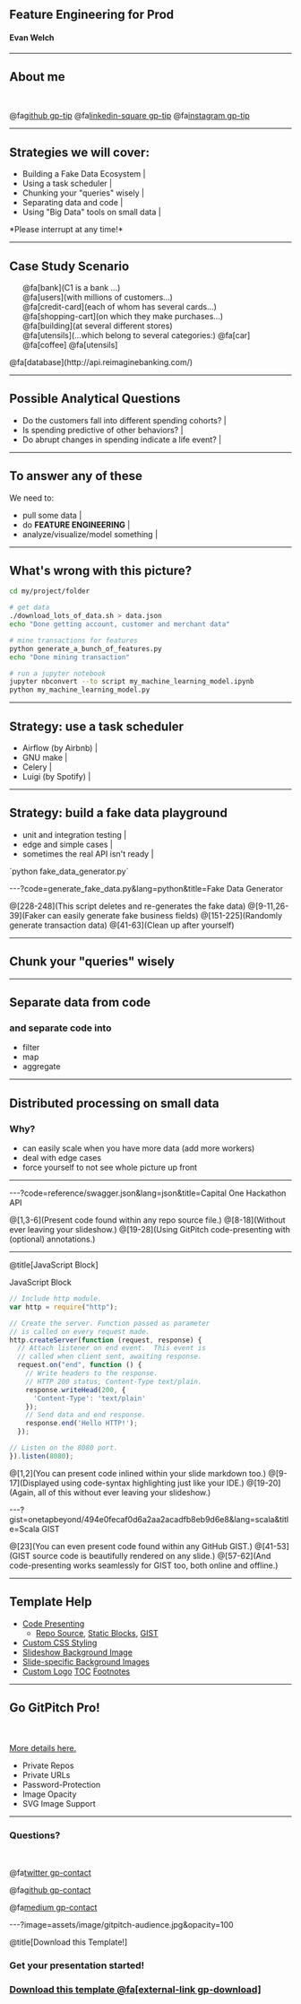 ## Feature Engineering for Prod

#### Evan Welch

---

## About me

<br>

<!-- .slide: style="text-align: left;"> -->  
@fa[github gp-tip](github.com/evanfwelch)
@fa[linkedin-square gp-tip](linkedin.com/in/evanfwelch)
@fa[instagram gp-tip](evanfwelch)

---
<!-- .slide: style="text-align: left;"> -->
## Strategies we will cover:

- Building a Fake Data Ecosystem |
- Using a task scheduler |
- Chunking your "queries" wisely |
- Separating data and code |
- Using "Big Data" tools on small data |

<p class="fragment">
*Please interrupt at any time!*
</p>

---
<!-- .slide: style="text-align: left;"> -->  
## Case Study Scenario

<ul style="list-style: none;">
<li class="fragment">@fa[bank](C1 is a bank ...)</li>
<li class="fragment">@fa[users](with millions of customers...)</li>
<li class="fragment">@fa[credit-card](each of whom has several cards...)</li>
<li class="fragment">@fa[shopping-cart](on which they make purchases...)</li>
<li class="fragment">@fa[building](at several different stores)</li>
<li class="fragment">@fa[utensils](...which belong to several categories:) @fa[car] @fa[coffee] @fa[utensils]</li>
</ul>

<p class="fragment">
@fa[database](http://api.reimaginebanking.com/)
</p>

---
<!-- .slide: style="text-align: left;"> -->  
## Possible Analytical Questions
- Do the customers fall into different spending cohorts? |
- Is spending predictive of other behaviors? |
- Do abrupt changes in spending indicate a life event? |

---
<!-- .slide: style="text-align: left;"> -->  
## To answer any of these

We need to:
- pull some data |
- do **FEATURE ENGINEERING** |
- analyze/visualize/model something |


---
<!-- .slide: style="text-align: left;"> -->  
## What's wrong with this picture?

```bash
cd my/project/folder

# get data
./download_lots_of_data.sh > data.json
echo "Done getting account, customer and merchant data"

# mine transactions for features
python generate_a_bunch_of_features.py
echo "Done mining transaction"

# run a jupyter notebook
jupyter nbconvert --to script my_machine_learning_model.ipynb
python my_machine_learning_model.py
```

---
<!-- .slide: style="text-align: left;"> -->  
## Strategy: use a task scheduler
- Airflow (by Airbnb) |
- GNU make |
- Celery |
- Luigi (by Spotify) |


---
<!-- .slide: style="text-align: left;"> -->  
## Strategy: build a fake data playground
- unit and integration testing |
- edge and simple cases |
- sometimes the real API isn't ready |

<p class="fragment">
`python fake_data_generator.py`
</p>

---?code=generate_fake_data.py&lang=python&title=Fake Data Generator

@[228-248](This script deletes and re-generates the fake data)
@[9-11,26-39](Faker can easily generate fake business fields)
@[151-225](Randomly generate transaction data)
@[41-63](Clean up after yourself)


---
## Chunk your "queries" wisely



---
## Separate data from code

### and separate code into
* filter
* map
* aggregate

---
## Distributed processing on small data

### Why?
* can easily scale when you have more data (add more workers)
* deal with edge cases
* force yourself to not see whole picture up front

---


---?code=reference/swagger.json&lang=json&title=Capital One Hackathon API


@[1,3-6](Present code found within any repo source file.)
@[8-18](Without ever leaving your slideshow.)
@[19-28](Using GitPitch code-presenting with (optional) annotations.)

---

@title[JavaScript Block]

<p><span class="slide-title">JavaScript Block</span></p>

```javascript
// Include http module.
var http = require("http");

// Create the server. Function passed as parameter
// is called on every request made.
http.createServer(function (request, response) {
  // Attach listener on end event.  This event is
  // called when client sent, awaiting response.
  request.on("end", function () {
    // Write headers to the response.
    // HTTP 200 status, Content-Type text/plain.
    response.writeHead(200, {
      'Content-Type': 'text/plain'
    });
    // Send data and end response.
    response.end('Hello HTTP!');
  });

// Listen on the 8080 port.
}).listen(8080);
```

@[1,2](You can present code inlined within your slide markdown too.)
@[9-17](Displayed using code-syntax highlighting just like your IDE.)
@[19-20](Again, all of this without ever leaving your slideshow.)

---?gist=onetapbeyond/494e0fecaf0d6a2aa2acadfb8eb9d6e8&lang=scala&title=Scala GIST

@[23](You can even present code found within any GitHub GIST.)
@[41-53](GIST source code is beautifully rendered on any slide.)
@[57-62](And code-presenting works seamlessly for GIST too, both online and offline.)

---

## Template Help

- [Code Presenting](https://github.com/gitpitch/gitpitch/wiki/Code-Presenting)
  + [Repo Source](https://github.com/gitpitch/gitpitch/wiki/Code-Delimiter-Slides), [Static Blocks](https://github.com/gitpitch/gitpitch/wiki/Code-Slides), [GIST](https://github.com/gitpitch/gitpitch/wiki/GIST-Slides)
- [Custom CSS Styling](https://github.com/gitpitch/gitpitch/wiki/Slideshow-Custom-CSS)
- [Slideshow Background Image](https://github.com/gitpitch/gitpitch/wiki/Background-Setting)
- [Slide-specific Background Images](https://github.com/gitpitch/gitpitch/wiki/Image-Slides#background)
- [Custom Logo](https://github.com/gitpitch/gitpitch/wiki/Logo-Setting) [TOC](https://github.com/gitpitch/gitpitch/wiki/Table-of-Contents) [Footnotes](https://github.com/gitpitch/gitpitch/wiki/Footnote-Setting)

---

## Go GitPitch Pro!

<br>
<div class="left">
    <i class="fa fa-user-secret fa-5x" aria-hidden="true"> </i><br>
    <a href="https://gitpitch.com/pro-features" class="pro-link">
    More details here.</a>
</div>
<div class="right">
    <ul>
        <li>Private Repos</li>
        <li>Private URLs</li>
        <li>Password-Protection</li>
        <li>Image Opacity</li>
        <li>SVG Image Support</li>
    </ul>
</div>

---

### Questions?

<br>

@fa[twitter gp-contact](@gitpitch)

@fa[github gp-contact](gitpitch)

@fa[medium gp-contact](@gitpitch)

---?image=assets/image/gitpitch-audience.jpg&opacity=100

@title[Download this Template!]

### <span class="white">Get your presentation started!</span>
### [Download this template @fa[external-link gp-download]](https://gitpitch.com/template/download/white)

